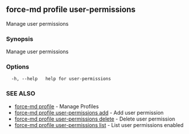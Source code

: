 ## force-md profile user-permissions

Manage user permissions

### Synopsis

Manage user permissions

### Options

```
  -h, --help   help for user-permissions
```

### SEE ALSO

* [force-md profile](force-md_profile.md)	 - Manage Profiles
* [force-md profile user-permissions add](force-md_profile_user-permissions_add.md)	 - Add user permission
* [force-md profile user-permissions delete](force-md_profile_user-permissions_delete.md)	 - Delete user permission
* [force-md profile user-permissions list](force-md_profile_user-permissions_list.md)	 - List user permissions enabled

